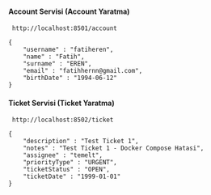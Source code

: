 
#### Account Servisi (Account Yaratma)
```
 http://localhost:8501/account

{
	"username" : "fatiheren",
    "name" : "Fatih",
    "surname" : "EREN",
    "email" : "fatihhernn@gmail.com",
    "birthDate" : "1994-06-12"
}
```

#### Ticket Servisi (Ticket Yaratma)

```
 http://localhost:8502/ticket

{
	"description" : "Test Ticket 1",
    "notes" : "Test Ticket 1 - Docker Compose Hatasi",
    "assignee" : "temelt",
    "priorityType" : "URGENT",
    "ticketStatus" : "OPEN",
    "ticketDate" : "1999-01-01"
}
```